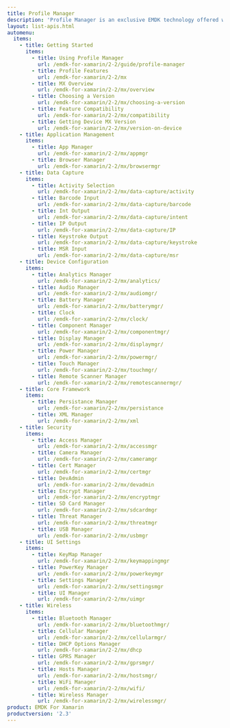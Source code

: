 ```yaml
---
title: Profile Manager
description: 'Profile Manager is an exclusive EMDK technology offered within your IDE, providing a GUI based development tool. This allows you to write fewer lines of code resulting in reduced development time, effort and errors.'
layout: list-apis.html
automenu:
  items:
    - title: Getting Started
      items:
        - title: Using Profile Manager
          url: /emdk-for-xamarin/2-2/guide/profile-manager
        - title: Profile Features
          url: /emdk-for-xamarin/2-2/mx
        - title: MX Overview
          url: /emdk-for-xamarin/2-2/mx/overview
        - title: Choosing a Version
          url: /emdk-for-xamarin/2-2/mx/choosing-a-version
        - title: Feature Compatibility
          url: /emdk-for-xamarin/2-2/mx/compatibility
        - title: Getting Device MX Version
          url: /emdk-for-xamarin/2-2/mx/version-on-device
    - title: Application Management
      items:
        - title: App Manager
          url: /emdk-for-xamarin/2-2/mx/appmgr
        - title: Browser Manager
          url: /emdk-for-xamarin/2-2/mx/browsermgr
    - title: Data Capture
      items:
        - title: Activity Selection
          url: /emdk-for-xamarin/2-2/mx/data-capture/activity
        - title: Barcode Input
          url: /emdk-for-xamarin/2-2/mx/data-capture/barcode
        - title: Int Output
          url: /emdk-for-xamarin/2-2/mx/data-capture/intent
        - title: IP Output
          url: /emdk-for-xamarin/2-2/mx/data-capture/IP
        - title: Keystroke Output
          url: /emdk-for-xamarin/2-2/mx/data-capture/keystroke
        - title: MSR Input
          url: /emdk-for-xamarin/2-2/mx/data-capture/msr
    - title: Device Configuration
      items:
        - title: Analytics Manager
          url: /emdk-for-xamarin/2-2/mx/analytics/
        - title: Audio Manager
          url: /emdk-for-xamarin/2-2/mx/audiomgr/
        - title: Battery Manager
          url: /emdk-for-xamarin/2-2/mx/batterymgr/
        - title: Clock
          url: /emdk-for-xamarin/2-2/mx/clock/
        - title: Component Manager
          url: /emdk-for-xamarin/2-2/mx/componentmgr/
        - title: Display Manager
          url: /emdk-for-xamarin/2-2/mx/displaymgr/
        - title: Power Manager
          url: /emdk-for-xamarin/2-2/mx/powermgr/
        - title: Touch Manager
          url: /emdk-for-xamarin/2-2/mx/touchmgr/
        - title: Remote Scanner Manager
          url: /emdk-for-xamarin/2-2/mx/remotescannermgr/
    - title: Core Framework
      items:
        - title: Persistance Manager
          url: /emdk-for-xamarin/2-2/mx/persistance
        - title: XML Manager
          url: /emdk-for-xamarin/2-2/mx/xml
    - title: Security
      items:
        - title: Access Manager
          url: /emdk-for-xamarin/2-2/mx/accessmgr
        - title: Camera Manager
          url: /emdk-for-xamarin/2-2/mx/cameramgr
        - title: Cert Manager
          url: /emdk-for-xamarin/2-2/mx/certmgr
        - title: DevAdmin
          url: /emdk-for-xamarin/2-2/mx/devadmin
        - title: Encrypt Manager
          url: /emdk-for-xamarin/2-2/mx/encryptmgr
        - title: SD Card Manager
          url: /emdk-for-xamarin/2-2/mx/sdcardmgr
        - title: Threat Manager
          url: /emdk-for-xamarin/2-2/mx/threatmgr
        - title: USB Manager
          url: /emdk-for-xamarin/2-2/mx/usbmgr
    - title: UI Settings
      items:
        - title: KeyMap Manager
          url: /emdk-for-xamarin/2-2/mx/keymappingmgr
        - title: PowerKey Manager
          url: /emdk-for-xamarin/2-2/mx/powerkeymgr
        - title: Settings Manager
          url: /emdk-for-xamarin/2-2/mx/settingsmgr
        - title: UI Manager
          url: /emdk-for-xamarin/2-2/mx/uimgr
    - title: Wireless
      items:
        - title: Bluetooth Manager
          url: /emdk-for-xamarin/2-2/mx/bluetoothmgr/
        - title: Cellular Manager
          url: /emdk-for-xamarin/2-2/mx/cellularmgr/
        - title: DHCP Options Manager
          url: /emdk-for-xamarin/2-2/mx/dhcp
        - title: GPRS Manager
          url: /emdk-for-xamarin/2-2/mx/gprsmgr/
        - title: Hosts Manager
          url: /emdk-for-xamarin/2-2/mx/hostsmgr/
        - title: WiFi Manager
          url: /emdk-for-xamarin/2-2/mx/wifi/
        - title: Wireless Manager
          url: /emdk-for-xamarin/2-2/mx/wirelessmgr/
product: EMDK For Xamarin
productversion: '2.3'
---
```















